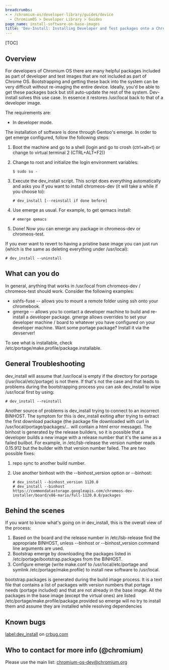 ```yaml
---
breadcrumbs:
- - /chromium-os/developer-library/guides/device
  - ChromiumOS > Developer Library > Guides
page_name: install-software-on-base-images
title: 'Dev-Install: Installing Developer and Test packages onto a Chrome OS device'
---
```


[TOC]

## Overview

For developers of Chromium OS there are many helpful packages included as part
of developer and test images that are not included as part of Chrome OS.
Bootstrapping and getting these back into the system can be very difficult
without re-imaging the entire device. Ideally, you'd be able to get these
packages back but still auto-update the rest of the system. Dev-install solves
this use case. In essence it restores /usr/local back to that of a developer
image.

The requirements are:

*   In developer mode.

The installation of software is done through Gentoo's emerge. In order to get
emerge configured, follow the following steps:

1.  Boot the machine and go to a shell (login and go to crosh
            (ctrl+alt+t) or change to virtual terminal 2 (CTRL+ALT+F2))
2.  Change to root and initialize the login environment variables:

    ```none
    $ sudo su -
    ```

3.  Execute the dev_install script. This script does everything
            automatically and asks you if you want to install chromeos-dev (it
            will take a while if you choose to):

    ```none
    # dev_install [--reinstall if done before]
    ```

4.  Use emerge as usual. For example, to get qemacs install:

    ```none
    # emerge qemacs
    ```

5.  Done! Now you can emerge any package in chromeos-dev or
            chromeos-test.

If you ever want to revert to having a pristine base image you can just run
(which is the same as deleting everything under /usr/local):

```none
# dev_install --uninstall
```

## What can you do

In general, anything that works in /usr/local from chromeos-dev / chromeos-test
should work. Consider the following examples:

*   sshfs-fuse -- allows you to mount a remote folder using ssh onto
            your chromebook.
*   gmerge -- allows you to contact a developer machine to build and
            re-install a developer package. gmerge allows overrides to set your
            developer machine / board to whatever you have configured on your
            developer machine. Want some portage package? Install it via the
            devserver!

To see what is installable, check /etc/portage/make.profile/package.installable.

## General Troubleshooting

dev_install will assume that /usr/local is empty if the directory for portage
(/usr/local/etc/portage) is not there. If that's not the case and that leads to
problems during the bootstrapping process you can ask dev_install to wipe
/usr/local first by using:

```none
# dev_install --reinstall
```

Another source of problems is dev_install trying to connect to an incorrect
BINHOST. The symptom for this is dev_install exiting after trying to extract the
first download package (the package file downloaded with curl in
/usr/local/portage/packages/... will contain a html error message). The binhost
is generated by the release builders, so it is possible that a developer builds
a new image with a release number that it's the same as a failed builbot. For
example, in /etc/lsb-release the version number reads 0.15.912 but the builder
with that version number failed. The are two possible fixes:

1.  repo sync to another build number.
2.  Use another binhost with the --binhost_version option or --binhost:

    ```none
    # dev_install --binhost_version 1120.0
    # dev_install --binhost https://commondatastorage.googleapis.com/chromeos-dev-installer/board/x86-mario/full-1120.0.0/packages
    ```

## Behind the scenes

If you want to know what's going on in dev_install, this is the overall view of
the process:

1.  Based on the board and the release number in /etc/lsb-release find
            the appropriate BINHOST, unless --binhost or --binhost_version
            command line arguments are used.
2.  Bootstrap emerge by downloading the packages listed in
            /etc/portage/bootstrap.packages from the BINHOST.
3.  Configure emerge (write make.conf to /usr/local/etc/portage and
            symlink /etc/portage/make.profile) to install new software to
            /usr/local.

bootstrap.packages is generated during the build image process. It is a text
file that contains a list of packages with version numbers that portage needs
(portage included) and that are not already in the base image. All the packages
in the base image (except the virtual ones) are listed
/etc/portage/make.profile/package.provided so emerge will no try to install them
and assume they are installed while resolving dependencies

## Known bugs

[label:dev_install](http://code.google.com/p/chromium/issues/list?q=label%3Adev_install)
on [crbug.com](https://crbug.com/)

## Who to contact for more info (@chromium)

Please use the main list:
[chromium-os-dev@chromium.org](mailto:chromium-os-dev@chromium.org)
